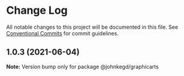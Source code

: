 # Change Log

All notable changes to this project will be documented in this file.
See [Conventional Commits](https://conventionalcommits.org) for commit guidelines.

## 1.0.3 (2021-06-04)

**Note:** Version bump only for package @johnkegd/graphicarts
